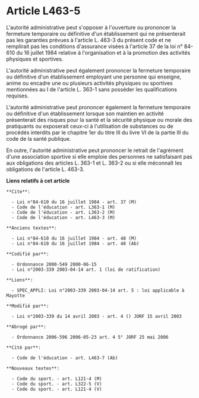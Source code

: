 # Article L463-5

L'autorité administrative peut s'opposer à l'ouverture ou prononcer la fermeture temporaire ou définitive d'un établissement
qui ne présenterait pas les garanties prévues à l'article L. 463-3 du présent code et ne remplirait pas les conditions
d'assurance visées à l'article 37 de la loi n° 84-610 du 16 juillet 1984 relative à l'organisation et à la promotion des
activités physiques et sportives.

L'autorité administrative peut également prononcer la fermeture temporaire ou définitive d'un établissement employant une
personne qui enseigne, anime ou encadre une ou plusieurs activités physiques ou sportives mentionnées au I de l'article L.
363-1 sans posséder les qualifications requises.

L'autorité administrative peut prononcer également la fermeture temporaire ou définitive d'un établissement lorsque son
maintien en activité présenterait des risques pour la santé et la sécurité physique ou morale des pratiquants ou exposerait
ceux-ci à l'utilisation de substances ou de procédés interdits par le chapitre 1er du titre III du livre VI de la partie III
du code de la santé publique.

En outre, l'autorité administrative peut prononcer le retrait de l'agrément d'une association sportive si elle emploie des
personnes ne satisfaisant pas aux obligations des articles L. 363-1 et L. 363-2 ou si elle méconnaît les obligations de
l'article L. 463-3.

**Liens relatifs à cet article**

	**Cite**:

	  - Loi n°84-610 du 16 juillet 1984 - art. 37 (M)
	  - Code de l'éducation - art. L363-1 (M)
	  - Code de l'éducation - art. L363-2 (M)
	  - Code de l'éducation - art. L463-3 (M)

	**Anciens textes**:

	  - Loi n°84-610 du 16 juillet 1984 - art. 48 (M)
	  - Loi n°84-610 du 16 juillet 1984 - art. 48 (Ab)

	**Codifié par**:

	  - Ordonnance 2000-549 2000-06-15
	  - Loi n°2003-339 2003-04-14 art. 1 (loi de ratification)

	**Liens**:

	  - SPEC_APPLI: Loi n°2003-339 2003-04-14 art. 5 : loi applicable à Mayotte

	**Modifié par**:

	  - Loi n°2003-339 du 14 avril 2003 - art. 4 () JORF 15 avril 2003

	**Abrogé par**:

	  - Ordonnance 2006-596 2006-05-23 art. 4 5° JORF 25 mai 2006

	**Cité par**:

	  - Code de l'éducation - art. L463-7 (Ab)

	**Nouveaux textes**:

	  - Code du sport. - art. L121-4 (M)
	  - Code du sport. - art. L322-5 (V)
	  - Code du sport. - art. L121-4 (V)
